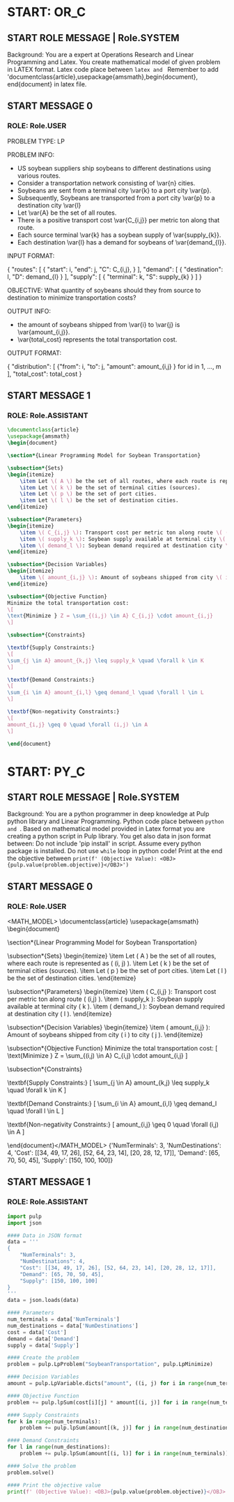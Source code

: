 # START: OR_C 
## START ROLE MESSAGE | Role.SYSTEM 
Background: You are a expert at Operations Research and Linear Programming and Latex. You create mathematical model of given problem in LATEX format. Latex code place between ```latex and ``` Remember to add 'documentclass{article},usepackage{amsmath},begin{document}, end{document} in latex file. 
## START MESSAGE 0 
### ROLE: Role.USER
<DESCRIPTION>
PROBLEM TYPE: LP

PROBLEM INFO:

- US soybean suppliers ship soybeans to different destinations using various routes.
- Consider a transportation network consisting of \var{n} cities.
- Soybeans are sent from a terminal city \var{k} to a port city \var{p}.
- Subsequently, Soybeans are transported from a port city \var{p} to a destination city \var{l}
- Let \var{A} be the set of all routes. 
- There is a positive transport cost \var{C_{i,j}} per metric ton along that route.
- Each source terminal \var{k} has a soybean supply of \var{supply_{k}}. 
- Each destination \var{l} has a demand for soybeans of \var{demand_{l}}.

INPUT FORMAT: 

{
    "routes": [
       {
        "start": i,
        "end": j,
        "C": C_{i,j},
       }
    ],
    "demand": [
        {
            "destination": l,
            "D": demand_{l}
        }
    ],
    "supply": [
        {
            "terminal": k,
            "S": supply_{k}
        }
    ]
}

OBJECTIVE: What quantity of soybeans should they from source to destination to minimize transportation costs?

OUTPUT INFO:

- the amount of soybeans shipped from \var{i} to \var{j} is \var{amount_{i,j}}.
- \var{total_cost} represents the total transportation cost.

OUTPUT FORMAT:

{
    "distribution": [
        {"from": i,
         "to": j,
         "amount": amount_{i,j}
        }
        for id in 1, ..., m
    ],
    "total_cost": total_cost
}


</DESCRIPTION>


## START MESSAGE 1 
### ROLE: Role.ASSISTANT
```latex
\documentclass{article}
\usepackage{amsmath}
\begin{document}

\section*{Linear Programming Model for Soybean Transportation}

\subsection*{Sets}
\begin{itemize}
    \item Let \( A \) be the set of all routes, where each route is represented as \( (i, j) \).
    \item Let \( k \) be the set of terminal cities (sources).
    \item Let \( p \) be the set of port cities.
    \item Let \( l \) be the set of destination cities.
\end{itemize}

\subsection*{Parameters}
\begin{itemize}
    \item \( C_{i,j} \): Transport cost per metric ton along route \( (i,j) \).
    \item \( supply_k \): Soybean supply available at terminal city \( k \).
    \item \( demand_l \): Soybean demand required at destination city \( l \).
\end{itemize}

\subsection*{Decision Variables}
\begin{itemize}
    \item \( amount_{i,j} \): Amount of soybeans shipped from city \( i \) to city \( j \).
\end{itemize}

\subsection*{Objective Function}
Minimize the total transportation cost:
\[
\text{Minimize } Z = \sum_{(i,j) \in A} C_{i,j} \cdot amount_{i,j}
\]

\subsection*{Constraints}

\textbf{Supply Constraints:}
\[
\sum_{j \in A} amount_{k,j} \leq supply_k \quad \forall k \in K
\]

\textbf{Demand Constraints:}
\[
\sum_{i \in A} amount_{i,l} \geq demand_l \quad \forall l \in L
\]

\textbf{Non-negativity Constraints:}
\[
amount_{i,j} \geq 0 \quad \forall (i,j) \in A
\]

\end{document}
```

# START: PY_C 
## START ROLE MESSAGE | Role.SYSTEM 
Background: You are a python programmer in deep knowledge at Pulp python library and Linear Programming. Python code place between ```python and ```. Based on mathematical model provided in Latex format you are creating a python script in Pulp library. You get also data in json format between: <DATA></DATA> Do not include 'pip install' in script. Assume every python package is installed. Do not use `while` loop in python code! Print at the end the objective between <OBJ></OBJ> `print(f' (Objective Value): <OBJ>{pulp.value(problem.objective)}</OBJ>')` 
## START MESSAGE 0 
### ROLE: Role.USER
<MATH_MODEL>
\documentclass{article}
\usepackage{amsmath}
\begin{document}

\section*{Linear Programming Model for Soybean Transportation}

\subsection*{Sets}
\begin{itemize}
    \item Let \( A \) be the set of all routes, where each route is represented as \( (i, j) \).
    \item Let \( k \) be the set of terminal cities (sources).
    \item Let \( p \) be the set of port cities.
    \item Let \( l \) be the set of destination cities.
\end{itemize}

\subsection*{Parameters}
\begin{itemize}
    \item \( C_{i,j} \): Transport cost per metric ton along route \( (i,j) \).
    \item \( supply_k \): Soybean supply available at terminal city \( k \).
    \item \( demand_l \): Soybean demand required at destination city \( l \).
\end{itemize}

\subsection*{Decision Variables}
\begin{itemize}
    \item \( amount_{i,j} \): Amount of soybeans shipped from city \( i \) to city \( j \).
\end{itemize}

\subsection*{Objective Function}
Minimize the total transportation cost:
\[
\text{Minimize } Z = \sum_{(i,j) \in A} C_{i,j} \cdot amount_{i,j}
\]

\subsection*{Constraints}

\textbf{Supply Constraints:}
\[
\sum_{j \in A} amount_{k,j} \leq supply_k \quad \forall k \in K
\]

\textbf{Demand Constraints:}
\[
\sum_{i \in A} amount_{i,l} \geq demand_l \quad \forall l \in L
\]

\textbf{Non-negativity Constraints:}
\[
amount_{i,j} \geq 0 \quad \forall (i,j) \in A
\]

\end{document}</MATH_MODEL>
<DATA>
{'NumTerminals': 3, 'NumDestinations': 4, 'Cost': [[34, 49, 17, 26], [52, 64, 23, 14], [20, 28, 12, 17]], 'Demand': [65, 70, 50, 45], 'Supply': [150, 100, 100]}</DATA>


## START MESSAGE 1 
### ROLE: Role.ASSISTANT
```python
import pulp
import json

#### Data in JSON format
data = '''
{
    "NumTerminals": 3,
    "NumDestinations": 4,
    "Cost": [[34, 49, 17, 26], [52, 64, 23, 14], [20, 28, 12, 17]],
    "Demand": [65, 70, 50, 45],
    "Supply": [150, 100, 100]
}
'''
data = json.loads(data)

#### Parameters
num_terminals = data['NumTerminals']
num_destinations = data['NumDestinations']
cost = data['Cost']
demand = data['Demand']
supply = data['Supply']

#### Create the problem
problem = pulp.LpProblem("SoybeanTransportation", pulp.LpMinimize)

#### Decision Variables
amount = pulp.LpVariable.dicts("amount", ((i, j) for i in range(num_terminals) for j in range(num_destinations)), lowBound=0)

#### Objective Function
problem += pulp.lpSum(cost[i][j] * amount[(i, j)] for i in range(num_terminals) for j in range(num_destinations)), "TotalTransportCost"

#### Supply Constraints
for k in range(num_terminals):
    problem += pulp.lpSum(amount[(k, j)] for j in range(num_destinations)) <= supply[k], f"SupplyConstraint_{k}"

#### Demand Constraints
for l in range(num_destinations):
    problem += pulp.lpSum(amount[(i, l)] for i in range(num_terminals)) >= demand[l], f"DemandConstraint_{l}"

#### Solve the problem
problem.solve()

#### Print the objective value
print(f' (Objective Value): <OBJ>{pulp.value(problem.objective)}</OBJ>')
```

